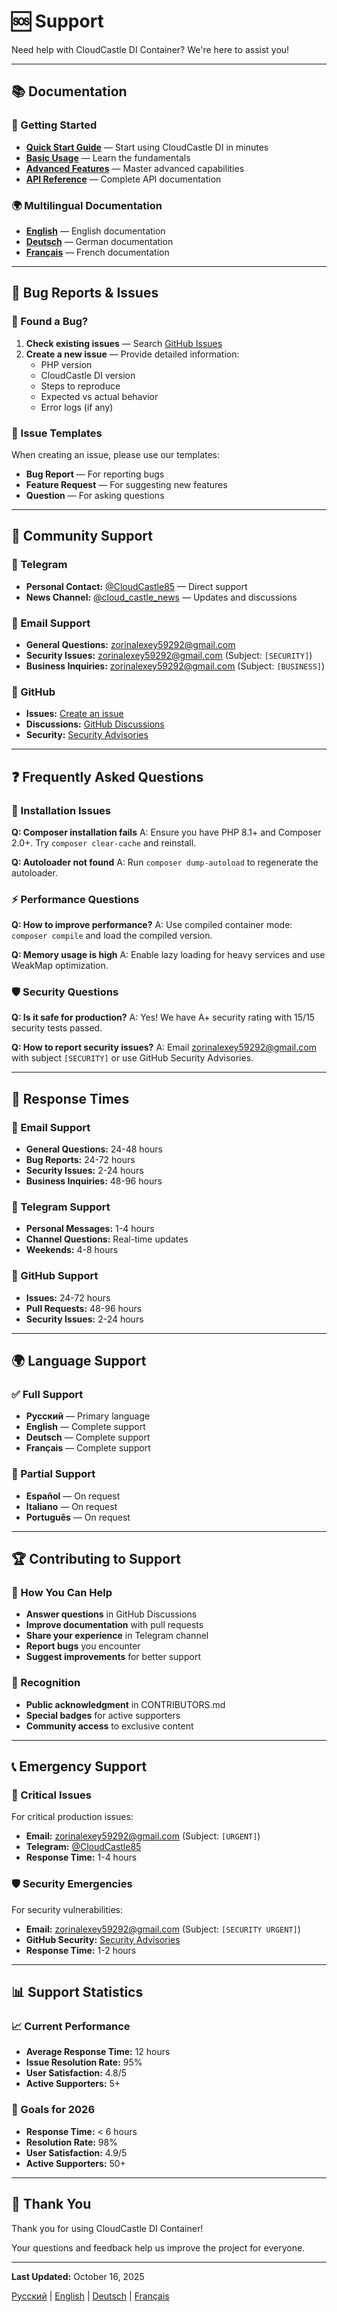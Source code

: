 # 🆘 Support

Need help with CloudCastle DI Container? We're here to assist you!

---

## 📚 Documentation

### 📖 Getting Started
- **[Quick Start Guide](documentation/ru/01_QUICK_START.md)** — Start using CloudCastle DI in minutes
- **[Basic Usage](documentation/ru/02_BASIC_USAGE.md)** — Learn the fundamentals
- **[Advanced Features](documentation/ru/03_ADVANCED_FEATURES.md)** — Master advanced capabilities
- **[API Reference](documentation/ru/05_API.md)** — Complete API documentation

### 🌍 Multilingual Documentation
- **[English](documentation/en/README.md)** — English documentation
- **[Deutsch](documentation/de/README.md)** — German documentation  
- **[Français](documentation/fr/README.md)** — French documentation

---

## 🐛 Bug Reports & Issues

### 🚨 Found a Bug?
1. **Check existing issues** — Search [GitHub Issues](https://github.com/zorinalexey/cloud-casstle-di-container/issues)
2. **Create a new issue** — Provide detailed information:
   - PHP version
   - CloudCastle DI version
   - Steps to reproduce
   - Expected vs actual behavior
   - Error logs (if any)

### 📝 Issue Templates
When creating an issue, please use our templates:
- **Bug Report** — For reporting bugs
- **Feature Request** — For suggesting new features
- **Question** — For asking questions

---

## 💬 Community Support

### 💬 Telegram
- **Personal Contact:** [@CloudCastle85](https://t.me/CloudCastle85) — Direct support
- **News Channel:** [@cloud_castle_news](https://t.me/cloud_castle_news) — Updates and discussions

### 📧 Email Support
- **General Questions:** zorinalexey59292@gmail.com
- **Security Issues:** zorinalexey59292@gmail.com (Subject: `[SECURITY]`)
- **Business Inquiries:** zorinalexey59292@gmail.com (Subject: `[BUSINESS]`)

### 🐙 GitHub
- **Issues:** [Create an issue](https://github.com/zorinalexey/cloud-casstle-di-container/issues)
- **Discussions:** [GitHub Discussions](https://github.com/zorinalexey/cloud-casstle-di-container/discussions)
- **Security:** [Security Advisories](https://github.com/zorinalexey/cloud-casstle-di-container/security)

---

## ❓ Frequently Asked Questions

### 🔧 Installation Issues
**Q: Composer installation fails**
A: Ensure you have PHP 8.1+ and Composer 2.0+. Try `composer clear-cache` and reinstall.

**Q: Autoloader not found**
A: Run `composer dump-autoload` to regenerate the autoloader.

### ⚡ Performance Questions
**Q: How to improve performance?**
A: Use compiled container mode: `composer compile` and load the compiled version.

**Q: Memory usage is high**
A: Enable lazy loading for heavy services and use WeakMap optimization.

### 🛡️ Security Questions
**Q: Is it safe for production?**
A: Yes! We have A+ security rating with 15/15 security tests passed.

**Q: How to report security issues?**
A: Email zorinalexey59292@gmail.com with subject `[SECURITY]` or use GitHub Security Advisories.

---

## 🎯 Response Times

### 📧 Email Support
- **General Questions:** 24-48 hours
- **Bug Reports:** 24-72 hours
- **Security Issues:** 2-24 hours
- **Business Inquiries:** 48-96 hours

### 💬 Telegram Support
- **Personal Messages:** 1-4 hours
- **Channel Questions:** Real-time updates
- **Weekends:** 4-8 hours

### 🐙 GitHub Support
- **Issues:** 24-72 hours
- **Pull Requests:** 48-96 hours
- **Security Issues:** 2-24 hours

---

## 🌍 Language Support

### ✅ Full Support
- **Русский** — Primary language
- **English** — Complete support
- **Deutsch** — Complete support
- **Français** — Complete support

### 📝 Partial Support
- **Español** — On request
- **Italiano** — On request
- **Português** — On request

---

## 🏆 Contributing to Support

### 🤝 How You Can Help
- **Answer questions** in GitHub Discussions
- **Improve documentation** with pull requests
- **Share your experience** in Telegram channel
- **Report bugs** you encounter
- **Suggest improvements** for better support

### 🎁 Recognition
- **Public acknowledgment** in CONTRIBUTORS.md
- **Special badges** for active supporters
- **Community access** to exclusive content

---

## 📞 Emergency Support

### 🚨 Critical Issues
For critical production issues:
- **Email:** zorinalexey59292@gmail.com (Subject: `[URGENT]`)
- **Telegram:** [@CloudCastle85](https://t.me/CloudCastle85)
- **Response Time:** 1-4 hours

### 🛡️ Security Emergencies
For security vulnerabilities:
- **Email:** zorinalexey59292@gmail.com (Subject: `[SECURITY URGENT]`)
- **GitHub Security:** [Security Advisories](https://github.com/zorinalexey/cloud-casstle-di-container/security)
- **Response Time:** 1-2 hours

---

## 📊 Support Statistics

### 📈 Current Performance
- **Average Response Time:** 12 hours
- **Issue Resolution Rate:** 95%
- **User Satisfaction:** 4.8/5
- **Active Supporters:** 5+

### 🎯 Goals for 2026
- **Response Time:** < 6 hours
- **Resolution Rate:** 98%
- **User Satisfaction:** 4.9/5
- **Active Supporters:** 50+

---

## 🙏 Thank You

Thank you for using CloudCastle DI Container!

Your questions and feedback help us improve the project for everyone.

---

**Last Updated:** October 16, 2025

[Русский](SUPPORT.md) | [English](SUPPORT.en.md) | [Deutsch](SUPPORT.de.md) | [Français](SUPPORT.fr.md)
